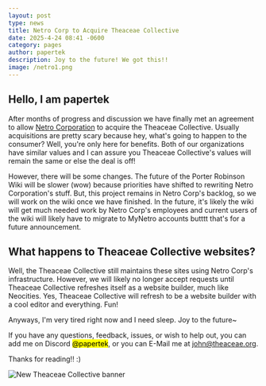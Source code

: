 ```yaml
---
layout: post
type: news
title: Netro Corp to Acquire Theaceae Collective
date: 2025-4-24 08:41 -0600
category: pages
author: papertek
description: Joy to the future! We got this!!
image: /netro1.png
---
```


## Hello, I am papertek

After months of progress and discussion we have finally met an agreement to allow [Netro Corporation](https://discord.gg/Hrah28gmjy) to acquire the Theaceae Collective. Usually acquisitions are pretty scary because hey, what's going to happen to the consumer? Well, you're only here for benefits. Both of our organizations have similar values and I can assure you Theaceae Collective's values will remain the same or else the deal is off!

However, there will be some changes. The future of the Porter Robinson Wiki will be slower (wow) because priorities have shifted to rewriting Netro Corporation's stuff. But, this project remains in Netro Corp's backlog, so we will work on the wiki once we have finished. In the future, it's likely the wiki will get much needed work by Netro Corp's employees and current users of the wiki will likely have to migrate to MyNetro accounts butttt that's for a future announcement.

## What happens to Theaceae Collective websites?

Well, the Theaceae Collective still maintains these sites using Netro Corp's infrastructure. However, we will likely no longer accept requests until Theaceae Collective refreshes itself as a website builder, much like Neocities. Yes, Theaceae Collective will refresh to be a website builder with a cool editor and everything. Fun!

Anyways, I'm very tired right now and I need sleep. Joy to the future~

If you have any questions, feedback, issues, or wish to help out, you can add me on Discord <mark>@papertek</mark>, or you can E-Mail me at <john@theaceae.org>.

Thanks for reading!! :)

![New Theaceae Collective banner](/danew.png)
